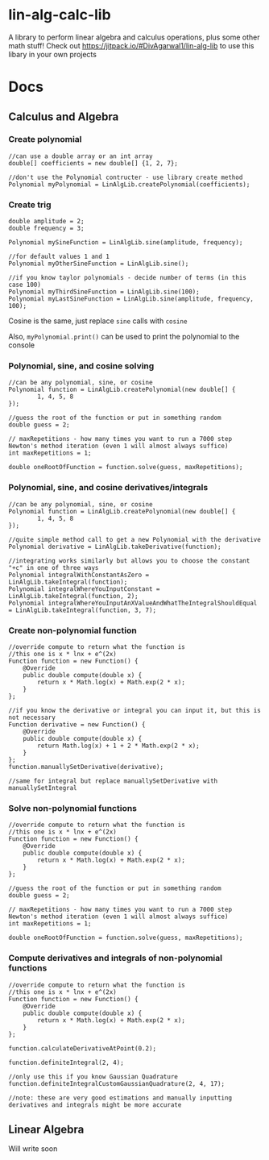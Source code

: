 # lin-alg-calc-lib
A library to perform linear algebra and calculus operations, plus some other math stuff!
Check out https://jitpack.io/#DivAgarwal1/lin-alg-lib to use this libary in your own projects

# Docs
## Calculus and Algebra
### Create polynomial
```
//can use a double array or an int array
double[] coefficients = new double[] {1, 2, 7};

//don't use the Polynomial contructer - use library create method
Polynomial myPolynomial = LinAlgLib.createPolynomial(coefficients);
```
### Create trig
```
double amplitude = 2;
double frequency = 3;

Polynomial mySineFunction = LinAlgLib.sine(amplitude, frequency);

//for default values 1 and 1
Polynomial myOtherSineFunction = LinAlgLib.sine();

//if you know taylor polynomials - decide number of terms (in this case 100)
Polynomial myThirdSineFunction = LinAlgLib.sine(100);
Polynomial myLastSineFunction = LinAlgLib.sine(amplitude, frequency, 100);
```
Cosine is the same, just replace `sine` calls with `cosine`

Also, `myPolynomial.print()` can be used to print the polynomial to the console

### Polynomial, sine, and cosine solving
```
//can be any polynomial, sine, or cosine
Polynomial function = LinAlgLib.createPolynomial(new double[] {
        1, 4, 5, 8
});

//guess the root of the function or put in something random
double guess = 2;

// maxRepetitions - how many times you want to run a 7000 step Newton's method iteration (even 1 will almost always suffice)
int maxRepetitions = 1;

double oneRootOfFunction = function.solve(guess, maxRepetitions);
```

### Polynomial, sine, and cosine derivatives/integrals
```
//can be any polynomial, sine, or cosine
Polynomial function = LinAlgLib.createPolynomial(new double[] {
        1, 4, 5, 8
});

//quite simple method call to get a new Polynomial with the derivative
Polynomial derivative = LinAlgLib.takeDerivative(function);

//integrating works similarly but allows you to choose the constant "+c" in one of three ways
Polynomial integralWithConstantAsZero = LinAlgLib.takeIntegral(function);
Polynomial integralWhereYouInputConstant = LinAlgLib.takeIntegral(function, 2);
Polynomial integralWhereYouInputAnXValueAndWhatTheIntegralShouldEqual = LinAlgLib.takeIntegral(function, 3, 7);
```

### Create non-polynomial function
```
//override compute to return what the function is
//this one is x * lnx + e^(2x)
Function function = new Function() {
    @Override
    public double compute(double x) {
        return x * Math.log(x) + Math.exp(2 * x);
    }
};

//if you know the derivative or integral you can input it, but this is not necessary
Function derivative = new Function() {
    @Override
    public double compute(double x) {
        return Math.log(x) + 1 + 2 * Math.exp(2 * x);
    }
};
function.manuallySetDerivative(derivative);

//same for integral but replace manuallySetDerivative with manuallySetIntegral
```

### Solve non-polynomial functions
```
//override compute to return what the function is
//this one is x * lnx + e^(2x)
Function function = new Function() {
    @Override
    public double compute(double x) {
        return x * Math.log(x) + Math.exp(2 * x);
    }
};

//guess the root of the function or put in something random
double guess = 2;

// maxRepetitions - how many times you want to run a 7000 step Newton's method iteration (even 1 will almost always suffice)
int maxRepetitions = 1;

double oneRootOfFunction = function.solve(guess, maxRepetitions);
```

### Compute derivatives and integrals of non-polynomial functions
```
//override compute to return what the function is
//this one is x * lnx + e^(2x)
Function function = new Function() {
    @Override
    public double compute(double x) {
        return x * Math.log(x) + Math.exp(2 * x);
    }
};

function.calculateDerivativeAtPoint(0.2);

function.definiteIntegral(2, 4);
        
//only use this if you know Gaussian Quadrature
function.definiteIntegralCustomGaussianQuadrature(2, 4, 17);

//note: these are very good estimations and manually inputting derivatives and integrals might be more accurate
```

## Linear Algebra
Will write soon
